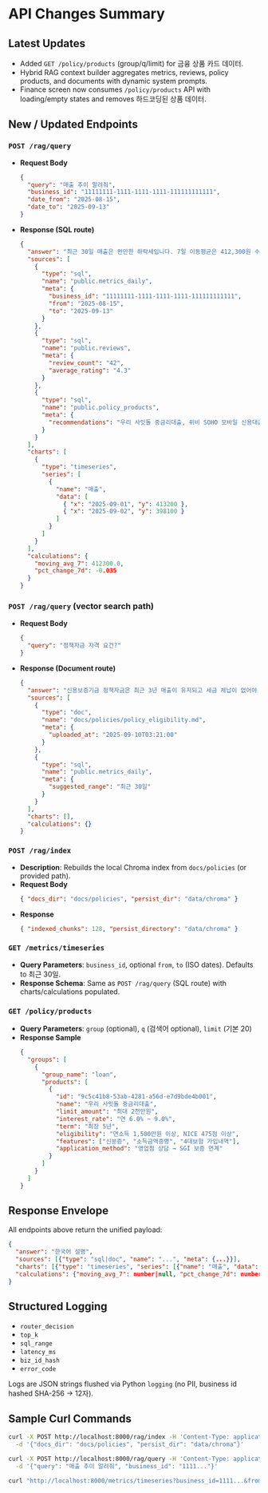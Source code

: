 # API Changes Summary

## Latest Updates
- Added `GET /policy/products` (group/q/limit) for 금융 상품 카드 데이터.
- Hybrid RAG context builder aggregates metrics, reviews, policy products, and documents with dynamic system prompts.
- Finance screen now consumes `/policy/products` API with loading/empty states and removes 하드코딩된 상품 데이터.

## New / Updated Endpoints

### `POST /rag/query`
- **Request Body**
  ```json
  {
    "query": "매출 추이 알려줘",
    "business_id": "11111111-1111-1111-1111-111111111111",
    "date_from": "2025-08-15",
    "date_to": "2025-09-13"
  }
  ```
- **Response (SQL route)**
  ```json
  {
    "answer": "최근 30일 매출은 완만한 하락세입니다. 7일 이동평균은 412,300원 수준이며 7일 전 대비 3.5% 감소했습니다.",
    "sources": [
      {
        "type": "sql",
        "name": "public.metrics_daily",
        "meta": {
          "business_id": "11111111-1111-1111-1111-111111111111",
          "from": "2025-08-15",
          "to": "2025-09-13"
        }
      },
      {
        "type": "sql",
        "name": "public.reviews",
        "meta": {
          "review_count": "42",
          "average_rating": "4.3"
        }
      },
      {
        "type": "sql",
        "name": "public.policy_products",
        "meta": {
          "recommendations": "우리 사잇돌 중금리대출, 위비 SOHO 모바일 신용대출"
        }
      }
    ],
    "charts": [
      {
        "type": "timeseries",
        "series": [
          {
            "name": "매출",
            "data": [
              { "x": "2025-09-01", "y": 413200 },
              { "x": "2025-09-02", "y": 398100 }
            ]
          }
        ]
      }
    ],
    "calculations": {
      "moving_avg_7": 412300.0,
      "pct_change_7d": -0.035
    }
  }
  ```

### `POST /rag/query` (vector search path)
- **Request Body**
  ```json
  {
    "query": "정책자금 자격 요건?"
  }
  ```
- **Response (Document route)**
  ```json
  {
    "answer": "신용보증기금 정책자금은 최근 3년 매출이 유지되고 세금 체납이 없어야 신청 가능합니다.",
    "sources": [
      {
        "type": "doc",
        "name": "docs/policies/policy_eligibility.md",
        "meta": {
          "uploaded_at": "2025-09-10T03:21:00"
        }
      },
      {
        "type": "sql",
        "name": "public.metrics_daily",
        "meta": {
          "suggested_range": "최근 30일"
        }
      }
    ],
    "charts": [],
    "calculations": {}
  }
  ```

### `POST /rag/index`
- **Description**: Rebuilds the local Chroma index from `docs/policies` (or provided path).
- **Request Body**
  ```json
  { "docs_dir": "docs/policies", "persist_dir": "data/chroma" }
  ```
- **Response**
  ```json
  { "indexed_chunks": 128, "persist_directory": "data/chroma" }
  ```

### `GET /metrics/timeseries`
- **Query Parameters**: `business_id`, optional `from`, `to` (ISO dates). Defaults to 최근 30일.
- **Response Schema**: Same as `POST /rag/query` (SQL route) with charts/calculations populated.

### `GET /policy/products`
- **Query Parameters**: `group` (optional), `q` (검색어 optional), `limit` (기본 20)
- **Response Sample**
  ```json
  {
    "groups": [
      {
        "group_name": "loan",
        "products": [
          {
            "id": "9c5c41b8-53ab-4281-a56d-e7d9bde4b001",
            "name": "우리 사잇돌 중금리대출",
            "limit_amount": "최대 2천만원",
            "interest_rate": "연 6.0% ~ 9.0%",
            "term": "최장 5년",
            "eligibility": "연소득 1,500만원 이상, NICE 475점 이상",
            "features": ["신분증", "소득금액증명", "4대보험 가입내역"],
            "application_method": "영업점 상담 → SGI 보증 연계"
          }
        ]
      }
    ]
  }
  ```

## Response Envelope
All endpoints above return the unified payload:
```json
{
  "answer": "한국어 설명",
  "sources": [{"type": "sql|doc", "name": "...", "meta": {...}}],
  "charts": [{"type": "timeseries", "series": [{"name": "매출", "data": [{"x": "ISO date", "y": number}]}]}],
  "calculations": {"moving_avg_7": number|null, "pct_change_7d": number|null}
}
```

## Structured Logging
- `router_decision`
- `top_k`
- `sql_range`
- `latency_ms`
- `biz_id_hash`
- `error_code`

Logs are JSON strings flushed via Python `logging` (no PII, business id hashed SHA-256 → 12자).

## Sample Curl Commands
```bash
curl -X POST http://localhost:8000/rag/index -H 'Content-Type: application/json' \
  -d '{"docs_dir": "docs/policies", "persist_dir": "data/chroma"}'

curl -X POST http://localhost:8000/rag/query -H 'Content-Type: application/json' \
  -d '{"query": "매출 추이 알려줘", "business_id": "1111..."}'

curl "http://localhost:8000/metrics/timeseries?business_id=1111...&from=2025-08-01&to=2025-08-31"
```
